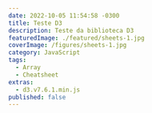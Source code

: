 ```yaml
---
date: 2022-10-05 11:54:58 -0300
title: Teste D3
description: Teste da biblioteca D3
featuredImage: ./featured/sheets-1.jpg
coverImage: /figures/sheets-1.jpg
category: JavaScript
tags:
  - Array
  - Cheatsheet
extras:
  - d3.v7.6.1.min.js
published: false
---
```


<div id="scatter_area"></div>

<script>
// set the dimensions and margins of the graph
var margin = {top: 10, right: 40, bottom: 30, left: 30},
    width = 450 - margin.left - margin.right,
    height = 400 - margin.top - margin.bottom;

// append the svg object to the body of the page
var svG = d3.select("#scatter_area")
  .append("svg")
    .attr("width", width + margin.left + margin.right)
    .attr("height", height + margin.top + margin.bottom)
  .append("g")
    .attr("transform",
          "translate(" + margin.left + "," + margin.top + ")");

// Create data
var data = [ {x:10, y:20}, {x:40, y:90}, {x:80, y:50} ]

// X scale and Axis
var x = d3.scaleLinear()
    .domain([0, 100])         // This is the min and the max of the data: 0 to 100 if percentages
    .range([0, width]);       // This is the corresponding value I want in Pixel
svG
  .append('g')
  .attr("transform", "translate(0," + height + ")")
  .call(d3.axisBottom(x));

// X scale and Axis
var y = d3.scaleLinear()
    .domain([0, 100])         // This is the min and the max of the data: 0 to 100 if percentages
    .range([height, 0]);       // This is the corresponding value I want in Pixel
svG
  .append('g')
  .call(d3.axisLeft(y));

// Add 3 dots for 0, 50 and 100%
svG
  .selectAll("whatever")
  .data(data)
  .enter()
  .append("circle")
    .attr("cx", function(d){ return x(d.x) })
    .attr("cy", function(d){ return y(d.y) })
    .attr("r", 7)
</script>
